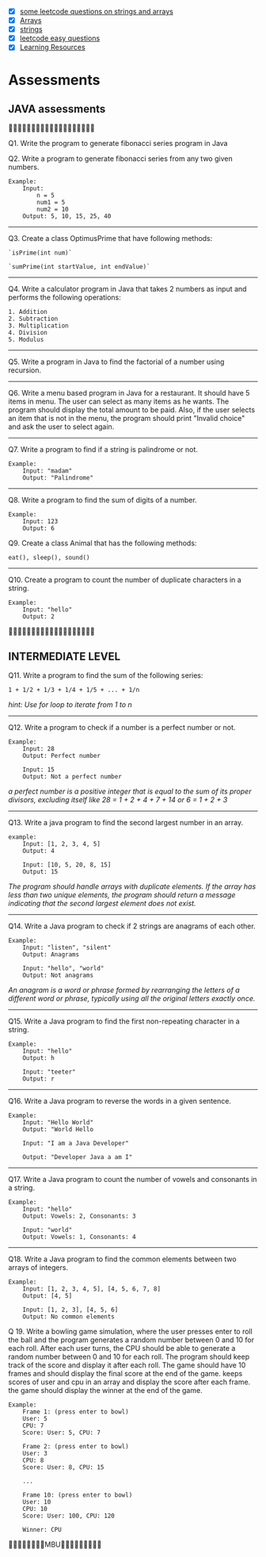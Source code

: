 
- [x] [some leetcode questions on strings and arrays](Question_Sheet.xlsx)
- [x] [Arrays](arrays.md)
- [x] [strings](strings.md)
- [x] [leetcode easy questions](easy_leetcode.md)
- [x] [Learning Resources](resources.md)

# Assessments

## JAVA assessments

🍵🍵🍵🍵🍵🍵🍵🍵🍵🍵🍵🍵🍵🍵🍵🍵🍵🍵🍵

Q1. Write the program to generate fibonacci series program in Java 

Q2. Write a program to generate fibonacci series from any two given numbers.

```
Example: 
    Input: 
        n = 5
        num1 = 5
        num2 = 10
    Output: 5, 10, 15, 25, 40
```
---
Q3. Create a class OptimusPrime that have following methods:

    `isPrime(int num)`
    
    `sumPrime(int startValue, int endValue)`

---

Q4. Write a calculator program in Java that takes 2 numbers as input and performs the following operations:

    1. Addition
    2. Subtraction
    3. Multiplication
    4. Division
    5. Modulus

---

Q5. Write a program in Java to find the factorial of a number using recursion.

---

Q6. Write a menu based program in Java for a restaurant. It should have 5 items in menu. The user can select as many items as he wants. The program should display the total amount to be paid. Also, if the user selects an item that is not in the menu, the program should print "Invalid choice" and ask the user to select again.

---

Q7. Write a program to find if a string is palindrome or not.

```
Example:
    Input: "madam"
    Output: "Palindrome"
```
---
Q8. Write a program to find the sum of digits of a number.

```
Example:
    Input: 123
    Output: 6
```
Q9. Create a class Animal that has the following methods:

`eat(), sleep(), sound()`

---

Q10. Create a program to count the number of duplicate characters in a string.

```
Example:
    Input: "hello"
    Output: 2
```

🍵🍵🍵🍵🍵🍵🍵🍵🍵🍵🍵🍵🍵🍵🍵🍵🍵🍵🍵
## INTERMEDIATE LEVEL

Q11. Write a program to find the sum of the following series:

    1 + 1/2 + 1/3 + 1/4 + 1/5 + ... + 1/n

_hint: Use for loop to iterate from 1 to n_

---

Q12. Write a program to check if a number is a perfect number or not.

```
Example:
    Input: 28
    Output: Perfect number

    Input: 15
    Output: Not a perfect number
```
_a perfect number is a positive integer that is equal to the sum of its proper divisors, excluding itself like 28 = 1 + 2 + 4 + 7 + 14 or 6 = 1 + 2 + 3_

---

Q13. Write a java program to find the second largest number in an array.

```
example:
    Input: [1, 2, 3, 4, 5]
    Output: 4

    Input: [10, 5, 20, 8, 15]
    Output: 15
```
_The program should handle arrays with duplicate elements.
If the array has less than two unique elements, the program should return a message indicating that the second largest element does not exist._

---

Q14. Write a Java program to check if 2 strings are anagrams of each other.

```
Example:
    Input: "listen", "silent"
    Output: Anagrams

    Input: "hello", "world"
    Output: Not anagrams
```
_An anagram is a word or phrase formed by rearranging the letters of a different word or phrase, typically using all the original letters exactly once._

---

Q15. Write a Java program to find the first non-repeating character in a string.
    
```
Example:
    Input: "hello"
    Output: h

    Input: "teeter"
    Output: r
```
---

Q16. Write a Java program to reverse the words in a given sentence.
```
Example:
    Input: "Hello World"
    Output: "World Hello

    Input: "I am a Java Developer"

    Output: "Developer Java a am I"
```
---

Q17. Write a Java program to count the number of vowels and consonants in a string.

```
Example:
    Input: "hello"
    Output: Vowels: 2, Consonants: 3

    Input: "world"
    Output: Vowels: 1, Consonants: 4
```

---

Q18. Write a Java program to find the common elements between two arrays of integers.

```
Example:
    Input: [1, 2, 3, 4, 5], [4, 5, 6, 7, 8]
    Output: [4, 5]

    Input: [1, 2, 3], [4, 5, 6]
    Output: No common elements
```

Q 19. Write a bowling game simulation, where the user presses enter to roll the ball and the program generates a random number between 0 and 10 for each roll. 
After each user turns, the CPU should be able to generate a random number between 0 and 10 for each roll. 
The program should keep track of the score and display it after each roll. 
The game should have 10 frames and should display the final score at the end of the game.
keeps scores of user and cpu in an array and display the score after each frame.
the game should display the winner at the end of the game.

```
Example:
    Frame 1: (press enter to bowl)
    User: 5
    CPU: 7
    Score: User: 5, CPU: 7

    Frame 2: (press enter to bowl)
    User: 3
    CPU: 8
    Score: User: 8, CPU: 15

    ...
    
    Frame 10: (press enter to bowl)
    User: 10
    CPU: 10
    Score: User: 100, CPU: 120

    Winner: CPU
```



🍵🍵🍵🍵🍵🍵🍵🍵MBU🍵🍵🍵🍵🍵🍵🍵🍵🍵

